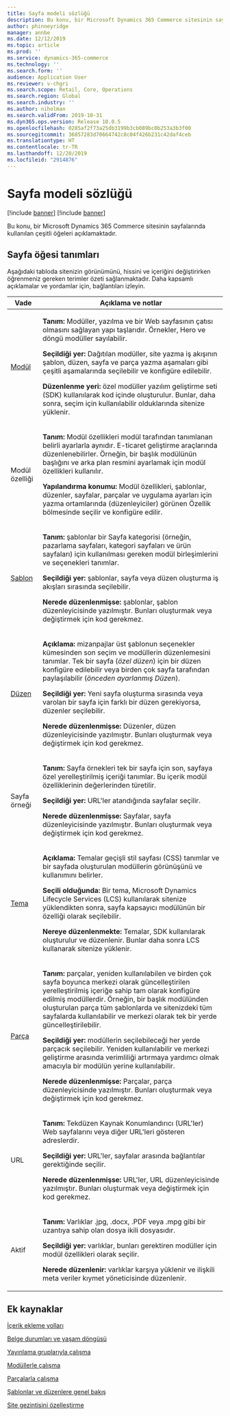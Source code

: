```yaml
---
title: Sayfa modeli sözlüğü
description: Bu konu, bir Microsoft Dynamics 365 Commerce sitesinin sayfalarında kullanılan çeşitli öğeleri açıklamaktadır.
author: phinneyridge
manager: annbe
ms.date: 12/12/2019
ms.topic: article
ms.prod: ''
ms.service: dynamics-365-commerce
ms.technology: ''
ms.search.form: ''
audience: Application User
ms.reviewer: v-chgri
ms.search.scope: Retail, Core, Operations
ms.search.region: Global
ms.search.industry: ''
ms.author: niholman
ms.search.validFrom: 2019-10-31
ms.dyn365.ops.version: Release 10.0.5
ms.openlocfilehash: 0285af2f73a25db3199b3cb089bc0b253a3b3f00
ms.sourcegitcommit: 36857283d70664742c8c04f426b231c42daf4ceb
ms.translationtype: HT
ms.contentlocale: tr-TR
ms.lasthandoff: 12/20/2019
ms.locfileid: "2914876"
---
```

# <a name="page-model-glossary"></a>Sayfa modeli sözlüğü

[!include [banner](includes/preview-banner.md)]
[!include [banner](includes/banner.md)]

Bu konu, bir Microsoft Dynamics 365 Commerce sitesinin sayfalarında kullanılan çeşitli öğeleri açıklamaktadır.

## <a name="page-element-definitions"></a>Sayfa öğesi tanımları

Aşağıdaki tabloda sitenizin görünümünü, hissini ve içeriğini değiştirirken öğrenmeniz gereken terimler özeti sağlanmaktadır. Daha kapsamlı açıklamalar ve yordamlar için, bağlantıları izleyin.

| Vade | Açıklama ve notlar |
|------|-----------------------|
| [Modül](work-with-modules.md) | <p>**Tanım:** Modüller, yazılma ve bir Web sayfasının çatısı olmasını sağlayan yapı taşlarıdır. Örnekler, Hero ve döngü modüller sayılabilir.</p><p>**Seçildiği yer:** Dağıtılan modüller, site yazma iş akışının şablon, düzen, sayfa ve parça yazma aşamaları gibi çeşitli aşamalarında seçilebilir ve konfigüre edilebilir.</p><p>**Düzenlenme yeri:** özel modüller yazılım geliştirme seti (SDK) kullanılarak kod içinde oluşturulur. Bunlar, daha sonra, seçim için kullanılabilir olduklarında sitenize yüklenir.</p> |
| Modül özelliği | <p>**Tanım:** Modül özellikleri modül tarafından tanımlanan belirli ayarlarla aynıdır. E-ticaret geliştirme araçlarında düzenlenebilirler. Örneğin, bir başlık modülünün başlığını ve arka plan resmini ayarlamak için modül özellikleri kullanılır.</p><p>**Yapılandırma konumu:** Modül özellikleri, şablonlar, düzenler, sayfalar, parçalar ve uygulama ayarları için yazma ortamlarında (düzenleyiciler) görünen Özellik bölmesinde seçilir ve konfigüre edilir.</p> |
| [Şablon](templates-layouts-overview.md) | <p>**Tanım:** şablonlar bir Sayfa kategorisi (örneğin, pazarlama sayfaları, kategori sayfaları ve ürün sayfaları) için kullanılması gereken modül birleşimlerini ve seçenekleri tanımlar.</p><p>**Seçildiği yer:** şablonlar, sayfa veya düzen oluşturma iş akışları sırasında seçilebilir.</p><p>**Nerede düzenlenmişse:** şablonlar, şablon düzenleyicisinde yazılmıştır. Bunları oluşturmak veya değiştirmek için kod gerekmez.</p> |
| [Düzen](templates-layouts-overview.md) | <p>**Açıklama:** mizanpajlar üst şablonun seçenekler kümesinden son seçim ve modüllerin düzenlemesini tanımlar. Tek bir sayfa (*özel düzen*) için bir düzen konfigüre edilebilir veya birden çok sayfa tarafından paylaşılabilir (*önceden ayarlanmış Düzen*).</p><p>**Seçildiği yer:** Yeni sayfa oluşturma sırasında veya varolan bir sayfa için farklı bir düzen gerekiyorsa, düzenler seçilebilir.</p><p>**Nerede düzenlenmişse:** Düzenler, düzen düzenleyicisinde yazılmıştır. Bunları oluşturmak veya değiştirmek için kod gerekmez.</p> |
| Sayfa örneği | <p>**Tanım:** Sayfa örnekleri tek bir sayfa için son, sayfaya özel yerelleştirilmiş içeriği tanımlar. Bu içerik modül özelliklerinin değerlerinden türetilir.</p><p>**Seçildiği yer:** URL'ler atandığında sayfalar seçilir.</p><p>**Nerede düzenlenmişse:** Sayfalar, sayfa düzenleyicisinde yazılmıştır. Bunları oluşturmak veya değiştirmek için kod gerekmez.</p> |
| [Tema](select-site-theme.md) | <p>**Açıklama:** Temalar geçişli stil sayfası (CSS) tanımlar ve bir sayfada oluşturulan modüllerin görünüşünü ve kullanımını belirler.</p><p>**Seçili olduğunda:** Bir tema, Microsoft Dynamics Lifecycle Services (LCS) kullanılarak sitenize yüklendikten sonra, sayfa kapsayıcı modülünün bir özelliği olarak seçilebilir.</p><p>**Nereye düzenlenmekte:** Temalar, SDK kullanılarak oluşturulur ve düzenlenir. Bunlar daha sonra LCS kullanarak sitenize yüklenir.</p> |
| [Parça](work-with-fragments.md) | <p>**Tanım:** parçalar, yeniden kullanılabilen ve birden çok sayfa boyunca merkezi olarak güncelleştirilen yerelleştirilmiş içeriğe sahip tam olarak konfigüre edilmiş modüllerdir. Örneğin, bir başlık modülünden oluşturulan parça tüm şablonlarda ve sitenizdeki tüm sayfalarda kullanılabilir ve merkezi olarak tek bir yerde güncelleştirilebilir.</p><p>**Seçildiği yer:** modüllerin seçilebileceği her yerde parçacık seçilebilir. Yeniden kullanılabilir ve merkezi geliştirme arasında verimliliği artırmaya yardımcı olmak amacıyla bir modülün yerine kullanılabilir.</p><p>**Nerede düzenlenmişse:** Parçalar, parça düzenleyicisinde yazılmıştır. Bunları oluşturmak veya değiştirmek için kod gerekmez.</p> |
| URL | <p>**Tanım:** Tekdüzen Kaynak Konumlandırıcı (URL'ler) Web sayfalarını veya diğer URL'leri gösteren adreslerdir.</p><p>**Seçildiği yer:** URL'ler, sayfalar arasında bağlantılar gerektiğinde seçilir.</p><p>**Nerede düzenlenmişse:** URL'ler, URL düzenleyicisinde yazılmıştır. Bunları oluşturmak veya değiştirmek için kod gerekmez.</p> |
| Aktif | <p>**Tanım:** Varlıklar .jpg, .docx, .PDF veya .mpg gibi bir uzantıya sahip olan dosya ikili dosyasıdır.</p><p>**Seçildiği yer:** varlıklar, bunları gerektiren modüller için modül özellikleri olarak seçilir.</p><p>**Nerede düzenlenir:** varlıklar karşıya yüklenir ve ilişkili meta veriler kıymet yöneticisinde düzenlenir.</p> |

## <a name="additional-resources"></a>Ek kaynaklar

[İçerik ekleme yolları](add-manage-content.md)

[Belge durumları ve yaşam döngüsü](document-states-overview.md)

[Yayınlama gruplarıyla çalışma](publish-groups.md)

[Modüllerle çalışma](work-with-modules.md)

[Parçalarla çalışma](work-with-fragments.md)

[Şablonlar ve düzenlere genel bakış](templates-layouts-overview.md)

[Site gezintisini özelleştirme](customize-site-navigation.md)
